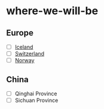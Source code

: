 # where-we-will-be

## Europe
- [ ] [Iceland](https://mp.weixin.qq.com/s/gwIHHAJe_ucHS1ra_Yetjw)
- [ ] [Switzerland](https://www.mafengwo.cn/i/7271186.html)
- [ ] [Norway](http://www.mafengwo.cn/i/8991173.html)

## China
- [ ] Qinghai Province
- [ ] Sichuan Province
